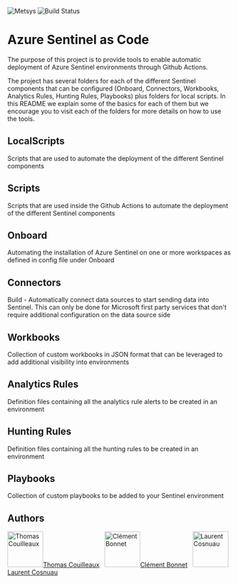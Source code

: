 ![](https://www.metsys.fr/wp-content/themes/metsys/images/svg/metsys-logo.svg "Metsys")
![Build Status](https://github.com/gaelor/SentinelAsCode/actions)

# Azure Sentinel as Code

The purpose of this project is to provide tools to enable automatic deployment of Azure Sentinel environments through Github Actions.

The project has several folders for each of the different Sentinel components that can be configured (Onboard, Connectors, Workbooks, Analytics Rules, Hunting Rules, Playbooks) plus folders for local scripts. In this README we explain some of the basics for each of them but we encourage you to visit each of the folders for more details on how to use the tools.

## LocalScripts

Scripts that are used to automate the deployment of the different Sentinel components

## Scripts

Scripts that are used inside the Github Actions to automate the deployment of the different Sentinel components

## Onboard

Automating the installation of Azure Sentinel on one or more workspaces as defined in config file under Onboard

## Connectors

Build - Automatically connect data sources to start sending data into Sentinel. This can only be done for Microsoft first party services that don't require additional configuration on the data source side

## Workbooks

Collection of custom workbooks in JSON format that can be leveraged to add additional visibility into environments

## Analytics Rules

Definition files containing all the analytics rule alerts to be created in an environment

## Hunting Rules

Definition files containing all the hunting rules to be created in an environment

## Playbooks

Collection of custom playbooks to be added to your Sentinel environment

## Authors

<a href="https://github.com/gaelor"><img src="https://avatars.githubusercontent.com/u/60777331?s=64&v=4" title="Thomas Couilleaux" width="80" height="80">Thomas Couilleaux</a> &nbsp;
<a href="https://github.com/clem-metsys"><img src="https://avatars.githubusercontent.com/u/76099816?s=400&v=4" title="Clément Bonnet" width="80" height="80">Clément Bonnet</a> &nbsp;
<a href="https://github.com/laurent-cosnuau"><img src="https://avatars.githubusercontent.com/u/66997772?s=400&v=4" title="Laurent Cosnuau" width="80" height="80">Laurent Cosnuau</a> &nbsp;